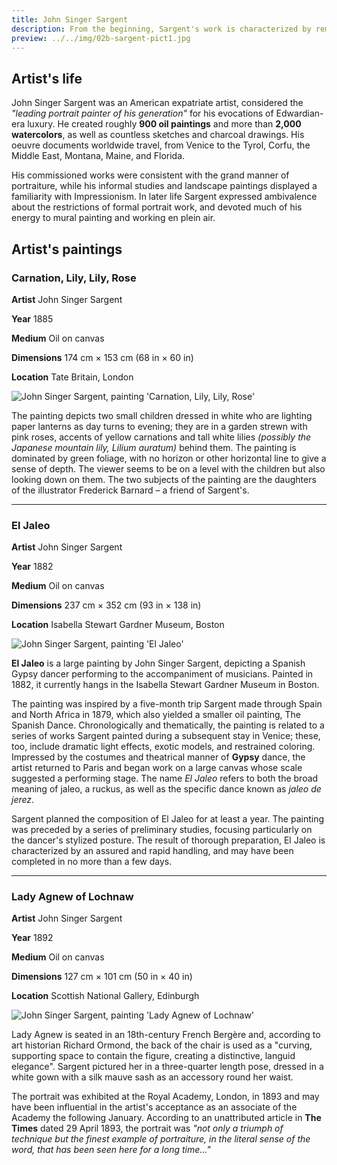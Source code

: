 ```yaml
---
title: John Singer Sargent
description: From the beginning, Sargent's work is characterized by remarkable technical facility, particularly in his ability to draw with a brush, which in later years inspired admiration as well as criticism for a supposed superficiality.
preview: ../../img/02b-sargent-pict1.jpg
---
```


## Artist's life
John Singer Sargent was an American expatriate artist, considered the *"leading portrait painter of his generation"* for his evocations of Edwardian-era luxury. He created roughly **900 oil paintings** and more than **2,000 watercolors**, as well as countless sketches and charcoal drawings. His oeuvre documents worldwide travel, from Venice to the Tyrol, Corfu, the Middle East, Montana, Maine, and Florida.

His commissioned works were consistent with the grand manner of portraiture, while his informal studies and landscape paintings displayed a familiarity with Impressionism. In later life Sargent expressed ambivalence about the restrictions of formal portrait work, and devoted much of his energy to mural painting and working en plein air.

## Artist's paintings
### Carnation, Lily, Lily, Rose
**Artist**      John Singer Sargent

**Year**        1885

**Medium**      Oil on canvas

**Dimensions**	174 cm × 153 cm (68 in × 60 in)

**Location**	Tate Britain, London

![John Singer Sargent, painting 'Carnation, Lily, Lily, Rose'](../../img/02a-sargent-pict1.jpg)

The painting depicts two small children dressed in white who are lighting paper lanterns as day turns to evening; they are in a garden strewn with pink roses, accents of yellow carnations and tall white lilies *(possibly the Japanese mountain lily, Lilium auratum)* behind them. The painting is dominated by green foliage, with no horizon or other horizontal line to give a sense of depth. The viewer seems to be on a level with the children but also looking down on them. The two subjects of the painting are the daughters of the illustrator Frederick Barnard – a friend of Sargent's. 

____________
### El Jaleo
**Artist**      John Singer Sargent

**Year**        1882

**Medium**      Oil on canvas

**Dimensions**	237 cm × 352 cm (93 in × 138 in)

**Location**	Isabella Stewart Gardner Museum, Boston

![John Singer Sargent, painting 'El Jaleo'](../../img/02b-sargent-pict1.jpg)

**El Jaleo** is a large painting by John Singer Sargent, depicting a Spanish Gypsy dancer performing to the accompaniment of musicians. Painted in 1882, it currently hangs in the Isabella Stewart Gardner Museum in Boston.

The painting was inspired by a five-month trip Sargent made through Spain and North Africa in 1879, which also yielded a smaller oil painting, The Spanish Dance. Chronologically and thematically, the painting is related to a series of works Sargent painted during a subsequent stay in Venice; these, too, include dramatic light effects, exotic models, and restrained coloring. Impressed by the costumes and theatrical manner of **Gypsy** dance, the artist returned to Paris and began work on a large canvas whose scale suggested a performing stage. The name *El Jaleo* refers to both the broad meaning of jaleo, a ruckus, as well as the specific dance known as *jaleo de jerez*.

Sargent planned the composition of El Jaleo for at least a year. The painting was preceded by a series of preliminary studies, focusing particularly on the dancer's stylized posture. The result of thorough preparation, El Jaleo is characterized by an assured and rapid handling, and may have been completed in no more than a few days.
____________
### Lady Agnew of Lochnaw
**Artist**      John Singer Sargent

**Year**        1892

**Medium**      Oil on canvas

**Dimensions**	127 cm × 101 cm (50 in × 40 in)

**Location**	Scottish National Gallery, Edinburgh

![John Singer Sargent, painting 'Lady Agnew of Lochnaw'](../../img/02d-sargent-pict1.jpg)

Lady Agnew is seated in an 18th-century French Bergère and, according to art historian Richard Ormond, the back of the chair is used as a "curving, supporting space to contain the figure, creating a distinctive, languid elegance". Sargent pictured her in a three-quarter length pose, dressed in a white gown with a silk mauve sash as an accessory round her waist.

The portrait was exhibited at the Royal Academy, London, in 1893 and may have been influential in the artist's acceptance as an associate of the Academy the following January. According to an unattributed article in **The Times** dated 29 April 1893, the portrait was *"not only a triumph of technique but the finest example of portraiture, in the literal sense of the word, that has been seen here for a long time..."*